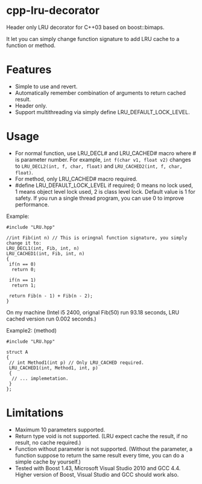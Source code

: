 # cpp-lru-decorator
Header only LRU decorator for C++03 based on boost::bimaps.

It let you can simply change function signature to add LRU cache to a function or method.

# Features
  * Simple to use and revert.
  * Automatically remember combination of arguments to return cached result.
  * Header only.
  * Support multithreading via simply define LRU_DEFAULT_LOCK_LEVEL.
  
# Usage

  * For normal function, use LRU_DECL# and LRU_CACHED# macro where # is parameter number. For example, `int f(char v1, float v2)` changes to `LRU_DECL2(int, f, char, float)` and `LRU_CACHED2(int, f, char, float)`.
  * For method, only LRU_CACHED# macro required.
  * #define LRU_DEFAULT_LOCK_LEVEL if required; 0 means no lock used, 1 means object level lock used, 2 is class level lock. Default value is 1 for safety. If you run a single thread program, you can use 0 to improve performance.

Example:
```
#include "LRU.hpp"

//int Fib(int n) // This is oringnal function signature, you simply change it to:
LRU_DECL1(int, Fib, int, n)
LRU_CACHED1(int, Fib, int, n)
{
 if(n == 0)
  return 0;
 
 if(n == 1)
  return 1;
 
 return Fib(n - 1) + Fib(n - 2);
}
```

On my machine (Intel i5 2400, orignal Fib(50) run 93.18 seconds, LRU cached version run 0.002 seconds.)

Example2: (method)
```
#include "LRU.hpp"

struct A
{
 // int Method1(int p) // Only LRU_CACHED required.
 LRU_CACHED1(int, Method1, int, p)
 {
  // ... implemetation.
 }
};
```

# Limitations
  * Maximum 10 parameters supported.
  * Return type void is not supported. (LRU expect cache the result, if no result, no cache required.)
  * Function without parameter is not supported. (Without the parameter, a function suppose to return the same result every time, you can do a simple cache by yourself.)
  * Tested with Boost 1.43, Microsoft Visual Studio 2010 and GCC 4.4. Higher version of Boost, Visual Studio and GCC should work also.
